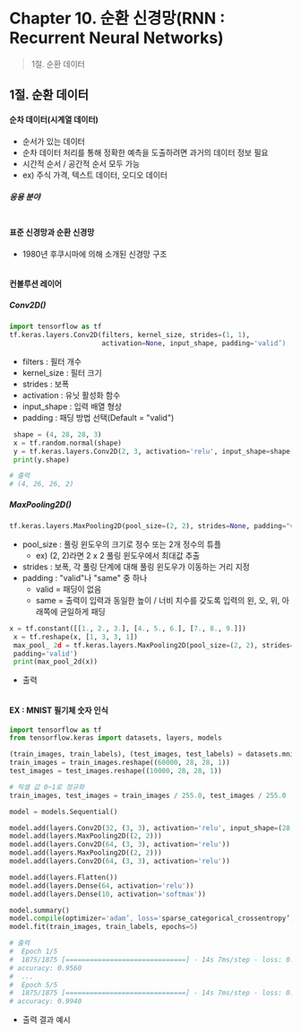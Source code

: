 # Chapter 10. 순환 신경망(RNN : Recurrent Neural Networks)

> 1절. 순환 데이터
>

## 1절. 순환 데이터

#### 순차 데이터(시계열 데이터)

- 순서가 있는 데이터
- 순차 데이터 처리를 통해 정확한 예측을 도출하려면 과거의 데이터 정보 필요
- 시간적 순서 / 공간적 순서 모두 가능
- ex) 주식 가격, 텍스트 데이터, 오디오 데이터

##### 응용 분야

![]()

#### 표준 신경망과 순환 신경망
- 1980년 후쿠시마에 의해 소개된 신경망 구조

![]()

#### 컨볼루션 레이어

##### Conv2D()
```Python
import tensorflow as tf
tf.keras.layers.Conv2D(filters, kernel_size, strides=(1, 1),
                       activation=None, input_shape, padding='valid’)
```

- filters : 필터 개수
- kernel_size : 필터 크기
- strides : 보폭
- activation : 유닛 활성화 함수
- input_shape : 입력 배열 형상
- padding : 패딩 방법 선택(Default = "valid")

```Python
 shape = (4, 28, 28, 3)
 x = tf.random.normal(shape)
 y = tf.keras.layers.Conv2D(2, 3, activation='relu', input_shape=shape[1:])(x)
 print(y.shape)

# 출력
# (4, 26, 26, 2)
```

##### MaxPooling2D()

```Python
tf.keras.layers.MaxPooling2D(pool_size=(2, 2), strides=None, padding="valid")
```

- pool_size : 풀링 윈도우의 크기로 정수 또는 2개 정수의 튜플
  - ex) (2, 2)라면 2 x 2 풀링 윈도우에서 최대값 추출
- strides : 보폭, 각 풀링 단계에 대해 풀링 윈도우가 이동하는 거리 지정
- padding : "valid"나 "same" 중 하나
  - valid = 패딩이 없음
  - same = 출력이 입력과 동일한 높이 / 너비 치수를 갖도록 입력의 왼, 오, 위, 아래쪽에 균일하게 패딩

```Python
x = tf.constant([[1., 2., 3.], [4., 5., 6.], [7., 8., 9.]])
 x = tf.reshape(x, [1, 3, 3, 1])
 max_pool_ 2d = tf.keras.layers.MaxPooling2D(pool_size=(2, 2), strides=(1, 1),
 padding='valid')
 print(max_pool_2d(x))
```

- 출력

![]()

#### EX : MNIST 필기체 숫자 인식

```Python
import tensorflow as tf
from tensorflow.keras import datasets, layers, models

(train_images, train_labels), (test_images, test_labels) = datasets.mnist.load_data()
train_images = train_images.reshape((60000, 28, 28, 1))
test_images = test_images.reshape((10000, 28, 28, 1))

# 픽셀 값 0~1로 정규화 
train_images, test_images = train_images / 255.0, test_images / 255.0

model = models.Sequential()

model.add(layers.Conv2D(32, (3, 3), activation='relu', input_shape=(28, 28, 1)))
model.add(layers.MaxPooling2D((2, 2)))                                              # 은닉층 1
model.add(layers.Conv2D(64, (3, 3), activation='relu'))
model.add(layers.MaxPooling2D((2, 2)))                                              # 은닉층 2
model.add(layers.Conv2D(64, (3, 3), activation='relu'))

model.add(layers.Flatten())
model.add(layers.Dense(64, activation='relu'))                                      # n2 = 4
model.add(layers.Dense(10, activation='softmax'))                                   # 0 ~ 9

model.summary()
model.compile(optimizer='adam’, loss='sparse_categorical_crossentropy’, metrics=['accuracy'])
model.fit(train_images, train_labels, epochs=5)

# 출력
#  Epoch 1/5
#  1875/1875 [==============================] - 14s 7ms/step - loss: 0.1414 
# accuracy: 0.9560
#  ...
#  Epoch 5/5
#  1875/1875 [==============================] - 14s 7ms/step - loss: 0.0194 
# accuracy: 0.9940
```

- 출력 결과 예시
![]()
